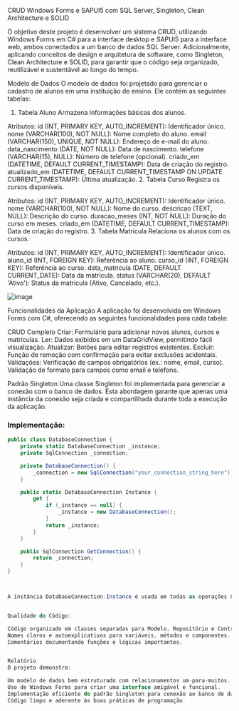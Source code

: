 CRUD Windows Forms e SAPUI5 com SQL Server, Singleton, Clean Architecture e SOLID

O objetivo deste projeto é desenvolver um sistema CRUD, utilizando Windows Forms em C# para a interface desktop e SAPUI5 para a interface web, ambos conectados a um banco de dados SQL Server. Adicionalmente, aplicando conceitos de design e arquitetura de software, como Singleton, Clean Architecture e SOLID, para garantir que o código seja organizado, reutilizável e sustentável ao longo do tempo.
 


Modelo de Dados
O modelo de dados foi projetado para gerenciar o cadastro de alunos em uma instituição de ensino. Ele contém as seguintes tabelas:

1. Tabela Aluno
Armazena informações básicas dos alunos.

Atributos:
id (INT, PRIMARY KEY, AUTO_INCREMENT): Identificador único.
nome (VARCHAR(100), NOT NULL): Nome completo do aluno.
email (VARCHAR(150), UNIQUE, NOT NULL): Endereço de e-mail do aluno.
data_nascimento (DATE, NOT NULL): Data de nascimento.
telefone (VARCHAR(15), NULL): Número de telefone (opcional).
criado_em (DATETIME, DEFAULT CURRENT_TIMESTAMP): Data de criação do registro.
atualizado_em (DATETIME, DEFAULT CURRENT_TIMESTAMP ON UPDATE CURRENT_TIMESTAMP): Última atualização.
2. Tabela Curso
Registra os cursos disponíveis.

Atributos:
id (INT, PRIMARY KEY, AUTO_INCREMENT): Identificador único.
nome (VARCHAR(100), NOT NULL): Nome do curso.
descricao (TEXT, NULL): Descrição do curso.
duracao_meses (INT, NOT NULL): Duração do curso em meses.
criado_em (DATETIME, DEFAULT CURRENT_TIMESTAMP): Data de criação do registro.
3. Tabela Matricula
Relaciona os alunos com os cursos.

Atributos:
id (INT, PRIMARY KEY, AUTO_INCREMENT): Identificador único.
aluno_id (INT, FOREIGN KEY): Referência ao aluno.
curso_id (INT, FOREIGN KEY): Referência ao curso.
data_matricula (DATE, DEFAULT CURRENT_DATE): Data da matrícula.
status (VARCHAR(20), DEFAULT 'Ativo'): Status da matrícula (Ativo, Cancelado, etc.).



![image](https://github.com/user-attachments/assets/9d1935ad-93c3-49af-a555-43f9334bbde4)


Funcionalidades da Aplicação
A aplicação foi desenvolvida em Windows Forms com C#, oferecendo as seguintes funcionalidades para cada tabela:

CRUD Completo
Criar: Formulário para adicionar novos alunos, cursos e matrículas.
Ler: Dados exibidos em um DataGridView, permitindo fácil visualização.
Atualizar: Botões para editar registros existentes.
Excluir: Função de remoção com confirmação para evitar exclusões acidentais.
Validações:
Verificação de campos obrigatórios (ex.: nome, email, curso).
Validação de formato para campos como email e telefone.



Padrão Singleton
Uma classe Singleton foi implementada para gerenciar a conexão com o banco de dados. Esta abordagem garante que apenas uma instância da conexão seja criada e compartilhada durante toda a execução da aplicação.

### Implementação:

```csharp
public class DatabaseConnection {
    private static DatabaseConnection _instance;
    private SqlConnection _connection;

    private DatabaseConnection() {
        _connection = new SqlConnection("your_connection_string_here");
    }

    public static DatabaseConnection Instance {
        get {
            if (_instance == null) {
                _instance = new DatabaseConnection();
            }
            return _instance;
        }
    }

    public SqlConnection GetConnection() {
        return _connection;
    }
}



A instância DatabaseConnection.Instance é usada em todas as operações CRUD, garantindo eficiência e controle.


Qualidade do Código: 

Código organizado em classes separadas para Modelo, Repositório e Controladores.
Nomes claros e autoexplicativos para variáveis, métodos e componentes.
Comentários documentando funções e lógicas importantes.


Relatório
O projeto demonstra:

Um modelo de dados bem estruturado com relacionamentos um-para-muitos.
Uso de Windows Forms para criar uma interface amigável e funcional.
Implementação eficiente do padrão Singleton para conexão ao banco de dados.
Código limpo e aderente às boas práticas de programação.
